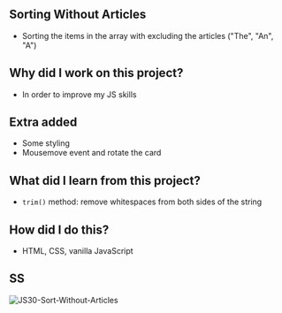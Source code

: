 ## Sorting Without Articles
- Sorting the items in the array with excluding the articles ("The", "An", "A")

## Why did I work on this project?
- In order to improve my JS skills

## Extra added
- Some styling
- Mousemove event and rotate the card

## What did I learn from this project?
- `trim()` method: remove whitespaces from both sides of the string

## How did I do this?
- HTML, CSS, vanilla JavaScript

## SS
![JS30-Sort-Without-Articles](https://user-images.githubusercontent.com/72968539/118023015-512a7700-b35d-11eb-8fac-f6603f868374.png)
